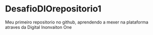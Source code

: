# DesafioDIOrepositorio1
Meu primeiro repositorio no github, aprendendo a mexer na plataforma atraves da Digital Inonvaiton One 
